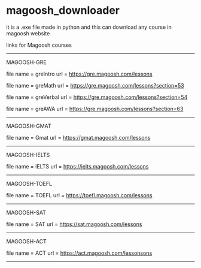 # magoosh_downloader
it is a .exe file made in python and this can download any course in magoosh website


links for Magoosh courses


************************************************************
MAGOOSH-GRE

file name  =  greIntro
url        =  https://gre.magoosh.com/lessons


file name  =  greMath
url        =  https://gre.magoosh.com/lessons?section=53


file name  =  greVerbal
url        =  https://gre.magoosh.com/lessons?section=54


file name  =  greAWA
url        =  https://gre.magoosh.com/lessons?section=63

************************************************************

MAGOOSH-GMAT

file name  =  Gmat
url        =  https://gmat.magoosh.com/lessons

************************************************************

MAGOOSH-IELTS

file name  =  IELTS
url        =  https://ielts.magoosh.com/lessons

************************************************************

MAGOOSH-TOEFL

file name  =  TOEFL
url        =  https://toefl.magoosh.com/lessons

************************************************************

MAGOOSH-SAT

file name  =  SAT
url        =  https://sat.magoosh.com/lessons

************************************************************


MAGOOSH-ACT

file name  =  ACT
url        =  https://act.magoosh.com/lessonsons


*********************************************************
